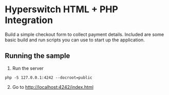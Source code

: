 # Hyperswitch HTML + PHP Integration

Build a simple checkout form to collect payment details. Included are some basic
build and run scripts you can use to start up the application.

## Running the sample

1. Run the server

~~~
php -S 127.0.0.1:4242 --docroot=public
~~~

2. Go to [http://localhost:4242/index.html](http://localhost:4242/index.html)
